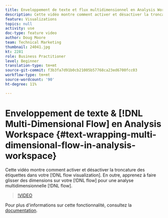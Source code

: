 ```yaml
---
title: Enveloppement de texte et flux multidimensionnel en Analysis Workspace
description: Cette vidéo montre comment activer et désactiver la troncature des étiquettes dans votre visualisation du flux. En outre, apprenez à faire glisser des dimensions sur votre flux pour une analyse de flux multidimensionnelle.
feature: Visualizations
topics: null
activity: use
doc-type: feature video
author: Doug Moore
team: Technical Marketing
thumbnail: 24041.jpg
kt: 2281
role: Business Practitioner
level: Beginner
translation-type: tm+mt
source-git-commit: f3b3fa7d91b0cb21005b57768ca23ed6700fcc03
workflow-type: tm+mt
source-wordcount: '90'
ht-degree: 11%

---
```



# Enveloppement de texte &amp; [!DNL Multi-Dimensional Flow] en Analysis Workspace {#text-wrapping-multi-dimensional-flow-in-analysis-workspace}

Cette vidéo montre comment activer et désactiver la troncature des étiquettes dans votre [!DNL flow visualization]. En outre, apprenez à faire glisser des dimensions sur votre [!DNL flow] pour une analyse multidimensionnelle [!DNL flow].

>[!VIDEO](https://video.tv.adobe.com/v/24041/?quality=12)

Pour plus d&#39;informations sur cette fonctionnalité, consultez la [documentation](https://marketing.adobe.com/resources/help/fr_FR/analytics/analysis-workspace/flow.html).
